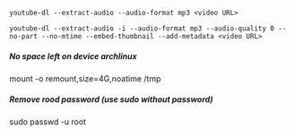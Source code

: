 `youtube-dl --extract-audio --audio-format mp3 <video URL>`

`youtube-dl --extract-audio -i --audio-format mp3 --audio-quality 0 --no-part --no-mtime --embed-thumbnail --add-metadata <video URL>`

##### No space left on device archlinux
mount -o remount,size=4G,noatime /tmp


##### Remove rood password (use sudo without password) 
sudo passwd -u root
